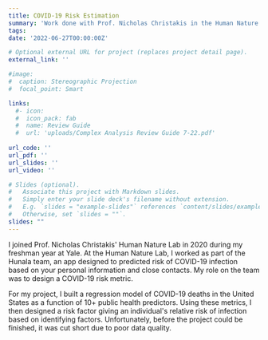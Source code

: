 ```yaml
---
title: COVID-19 Risk Estimation
summary: 'Work done with Prof. Nicholas Christakis in the Human Nature Lab at Yale '
tags:
date: '2022-06-27T00:00:00Z'

# Optional external URL for project (replaces project detail page).
external_link: ''

#image: 
#  caption: Stereographic Projection
#  focal_point: Smart

links:
  #- icon: 
  #  icon_pack: fab
  #  name: Review Guide
  #  url: 'uploads/Complex Analysis Review Guide 7-22.pdf'
 
url_code: ''
url_pdf: ''
url_slides: ''
url_video: ''

# Slides (optional).
#   Associate this project with Markdown slides.
#   Simply enter your slide deck's filename without extension.
#   E.g. `slides = "example-slides"` references `content/slides/example-slides.md`.
#   Otherwise, set `slides = ""`.
slides: ""
---
```




I joined Prof. Nicholas Christakis' Human Nature Lab in 2020 during my freshman year at Yale. At the Human Nature Lab, I worked as part of the Hunala team, an app designed to predicted risk of COVID-19 infection based on your personal information and close contacts. My role on the team was to design a COVID-19 risk metric. 

For my project, I built a regression model of COVID-19 deaths in the United States as a function of 10+ public health predictors. Using these metrics, I then designed a risk factor giving an individual's relative risk of infection based on identifying factors. Unfortunately, before the project could be finished, it was cut short due to poor data quality. 